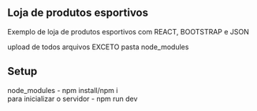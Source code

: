 ## Loja de produtos esportivos
Exemplo de loja de produtos esportivos com REACT, BOOTSTRAP e JSON

upload de todos arquivos EXCETO pasta node_modules

## Setup
node_modules - npm install/npm i <br/>
para inicializar o servidor - npm run dev
